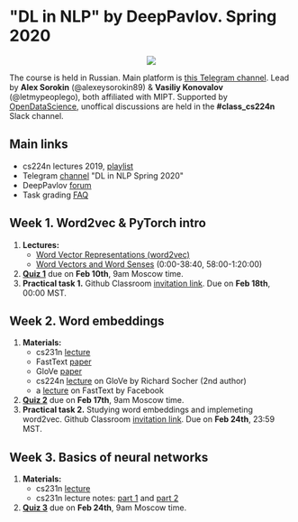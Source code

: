 # "DL in NLP" by DeepPavlov. Spring 2020

<div align="center">
  
![](https://habrastorage.org/webt/wd/ip/jk/wdipjkfghfhbieow9wo_dgy7vcm.png)

</div>

The course is held in Russian. Main platform is [this Telegram channel](https://t.me/dlinnlp2020spring). Lead by **Alex Sorokin** (@alexeysorokin89) & **Vasiliy Konovalov** (@letmypeoplego), both affiliated with MIPT. Supported by [OpenDataScience](https://ods.ai/), unoffical discussions are held in the **#class_cs224n** Slack channel. 

## Main links
- cs224n lectures 2019, [playlist](https://tinyurl.com/y35bo9mb)
- Telegram [channel](https://t.me/dlinnlp2020spring) "DL in NLP Spring 2020"
- DeepPavlov [forum](https://forum.deeppavlov.ai/t/about-the-deep-learning-in-nlp-2020-spring-category/319)
- Task grading [FAQ](https://docs.google.com/document/d/15GhxWhmzXx1HZt7-8jUPvOq68nHma7vU7__HGgpUxWk/edit?usp=sharing)

## Week 1. Word2vec & PyTorch intro
1. **Lectures:**
    - [Word Vector Representations (word2vec)](https://youtu.be/8rXD5-xhemo) 
    - [Word Vectors and Word Senses](https://youtu.be/kEMJRjEdNzM ) (0:00-38:40, 58:00-1:20:00)
2. **[Quiz 1](https://forms.gle/2Gjgq1ot1dFhQsNZ7)** due on **Feb 10th**, 9am Moscow time. 
3. **Practical task 1.** Github Classroom [invitation link](https://classroom.github.com/a/lU_lW_7H). Due on **Feb 18th**, 00:00 MST. 

## Week 2. Word embeddings 
1. **Materials:**
   - cs231n [lecture](https://youtu.be/i94OvYb6noo)
   - FastText [paper](https://www.mitpressjournals.org/doi/pdfplus/10.1162/tacl_a_00051)
   - GloVe [paper](https://www.aclweb.org/anthology/D14-1162.pdf)
   - cs224n [lecture](https://youtu.be/ASn7ExxLZws) on GloVe by Richard Socher (2nd author)
   - a [lecture](https://youtu.be/CHcExDsDeHU) on FastText by Facebook
2. **[Quiz 2](https://forms.gle/1kUsvhcmNt7hXsRh7)** due on **Feb 17th**, 9am Moscow time. 
3. **Practical task 2.** Studying word embeddings and implemeting word2vec. Github Classroom [invitation link](https://classroom.github.com/a/SvJ6u-QK). Due on **Feb 24th**, 23:59 MST. 

## Week 3. Basics of neural networks
1. **Materials:**
   - cs231n [lecture](https://www.youtube.com/watch?v=gYpoJMlgyXA)
   - cs231n lecture notes: [part 1](http://cs231n.github.io/neural-networks-1/) and [part 2](http://cs231n.github.io/neural-networks-2/)
2. **[Quiz 3](https://forms.gle/zyxKGxpwLi3FANE16)** due on **Feb 24th**, 9am Moscow time. 

